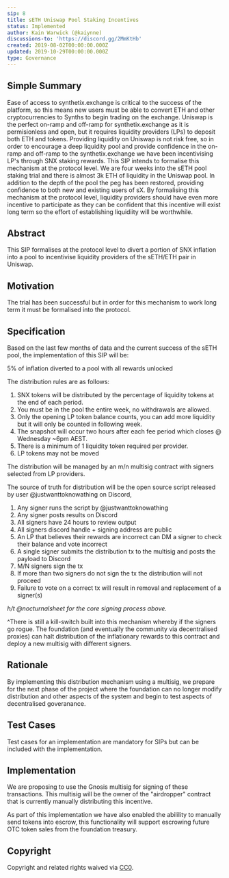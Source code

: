 ```yaml
---
sip: 8
title: sETH Uniswap Pool Staking Incentives
status: Implemented
author: Kain Warwick (@kaiynne)
discussions-to: 'https://discord.gg/2MmKtHb'
created: 2019-08-02T00:00:00.000Z
updated: 2019-10-29T00:00:00.000Z
type: Governance
---
```


<!--You can leave these HTML comments in your merged SIP and delete the visible duplicate text guides, they will not appear and may be helpful to refer to if you edit it again. This is the suggested template for new SIPs. Note that an SIP number will be assigned by an editor. When opening a pull request to submit your SIP, please use an abbreviated title in the filename, `sip-draft_title_abbrev.md`. The title should be 44 characters or less.-->

## Simple Summary
<!--"If you can't explain it simply, you don't understand it well enough." Provide a simplified and layman-accessible explanation of the SIP.-->
Ease of access to synthetix.exchange is critical to the success of the platform, so this means new users must be able to convert ETH and other cryptocurrencies to Synths to begin trading on the exchange. Uniswap is the perfect on-ramp and off-ramp for synthetix.exchange as it is permisionless and open, but it requires liquidity providers (LPs) to deposit both ETH and tokens. Providing liquidity on Uniswap is not risk free, so in order to encourage a deep liquidity pool and provide confidence in the on-ramp and off-ramp to the synthetix.exchange we have been incentivising LP's through SNX staking rewards. This SIP intends to formalise this mechanism at the protocol level. We are four weeks into the sETH pool staking trial and there is almost 3k ETH of liquidity in the Uniswap pool. In addition to the depth of the pool the peg has been restored, providing confidence to both new and existing users of sX. By formalising this mechanism at the protocol level, liquidity providers should have even more incentive to participate as they can be confident that this incentive will exist long term so the effort of establishing liquidiity will be worthwhile.

## Abstract
<!--A short (~200 word) description of the technical issue being addressed.-->
This SIP formalises at the protocol level to divert a portion of SNX inflation into a pool to incentivise liquidity providers of the sETH/ETH pair in Uniswap.


## Motivation
<!--The motivation is critical for SIPs that want to change Synthetix. It should clearly explain why the existing protocol specification is inadequate to address the problem that the SIP solves. SIP submissions without sufficient motivation may be rejected outright.-->
The trial has been successful but in order for this mechanism to work long term it must be formalised into the protocol.

## Specification
<!--The technical specification should describe the syntax and semantics of any new feature.-->
Based on the last few months of data and the current success of the sETH pool, the implementation of this SIP will be:

5% of inflation diverted to a pool with all rewards unlocked

The distribution rules are as follows:
1. SNX tokens will be distributed by the percentage of liquidity tokens at the end of each period.
2. You must be in the pool the entire week, no withdrawals are allowed. 
3. Only the opening LP token balance counts, you can add more liquidity but it will only be counted in following week.
4. The snapshot will occur two hours after each fee period which closes @ Wednesday ~6pm AEST.
5. There is a minimum of 1 liquidity token required per provider. 
6. LP tokens may not be moved

The distribution will be managed by an m/n multisig contract with signers selected from LP providers. 

The source of truth for distribution will be the open source script released by user @justwanttoknowathing on Discord, <insert link to code> 

1. Any signer runs the script by @justwanttoknowathing
2. Any signer posts results on Discord
3. All signers have 24 hours to review output
4. All signers discord handle + signing address are public
5. An LP that believes their rewards are incorrect can DM a signer to check their balance and vote incorrect
6. A single signer submits the distribution tx to the multisig and posts the payload to Discord
7. M/N signers sign the tx
8. If more than two signers do not sign the tx the distribution will not proceed
9. Failure to vote on a correct tx will result in removal and replacement of a signer(s)

*h/t @nocturnalsheet for the core signing process above.*

^There is still a kill-switch built into this mechanism whereby if the signers go rogue. The foundation (and eventually the community via decentralised proxies) can halt distribution of the inflationary rewards to this contract and deploy a new multisig with different signers.

## Rationale
<!--The rationale fleshes out the specification by describing what motivated the design and why particular design decisions were made. It should describe alternate designs that were considered and related work, e.g. how the feature is supported in other languages. The rationale may also provide evidence of consensus within the community, and should discuss important objections or concerns raised during discussion.-->
By implementing this distribution mechanism using a multisig, we prepare for the next phase of the project where the foundation can no longer modify distribution and other aspects of the system and begin to test aspects of decentralised goveranance.

## Test Cases
<!--Test cases for an implementation are mandatory for SIPs but can be included with the implementation..-->
Test cases for an implementation are mandatory for SIPs but can be included with the implementation.

## Implementation
<!--The implementations must be completed before any SIP is given status "Implemented", but it need not be completed before the SIP is "Approved". While there is merit to the approach of reaching consensus on the specification and rationale before writing code, the principle of "rough consensus and running code" is still useful when it comes to resolving many discussions of API details.-->
We are proposing to use the Gnosis multisig for signing of these transactions. This multisig will be the owner of the "airdropper" contract that is currently manually distributing this incentive.

As part of this implementation we have also enabled the abilility to manually send tokens into escrow, this functionality will support escrowing future OTC token sales from the foundation treasury.

## Copyright
Copyright and related rights waived via [CC0](https://creativecommons.org/publicdomain/zero/1.0/).
